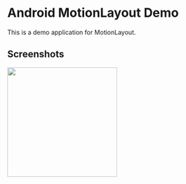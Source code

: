 # Android MotionLayout Demo
This is a demo application for MotionLayout.
## Screenshots
<img src="https://user-images.githubusercontent.com/42951723/54733708-69b80000-4bde-11e9-9ea0-c1dc10dbcdfb.gif" width="250px"/>
